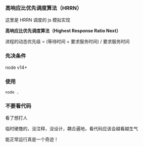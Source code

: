 ### 高响应比优先调度算法（HRRN）

这里是 HRRN 调度的 js 模拟实现

**高响应比优先调度算法（Highest Response Ratio Next）**

进程的动态优先级 = (等待时间 + 要求服务时间) / 要求服务时间

 

### 先决条件

node v14+



### 使用

```shell
node .
```



### 不要看代码

看了想打人

临时硬撸的，没注释，没设计，耦合遍地，看代码应该会越看越生气

能正常运行真是一个奇迹！